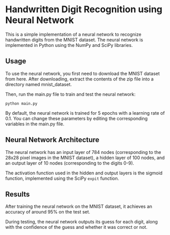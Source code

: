 # Handwritten Digit Recognition using Neural Network
This is a simple implementation of a neural network to recognize handwritten digits from the MNIST dataset. The neural network is implemented in Python using the NumPy and SciPy libraries.

## Usage
To use the neural network, you first need to download the MNIST dataset from here. After downloading, extract the contents of the zip file into a directory named mnist_dataset.

Then, run the main.py file to train and test the neural network:

```python main.py```

By default, the neural network is trained for 5 epochs with a learning rate of 0.1. You can change these parameters by editing the corresponding variables in the main.py file.

## Neural Network Architecture
The neural network has an input layer of 784 nodes (corresponding to the 28x28 pixel images in the MNIST dataset), a hidden layer of 100 nodes, and an output layer of 10 nodes (corresponding to the digits 0-9).

The activation function used in the hidden and output layers is the sigmoid function, implemented using the SciPy ```expit``` function.

## Results
After training the neural network on the MNIST dataset, it achieves an accuracy of around 95% on the test set.

During testing, the neural network outputs its guess for each digit, along with the confidence of the guess and whether it was correct or not.
